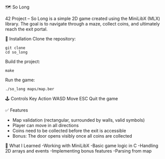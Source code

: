🗺️ So Long

42 Project – So Long 
is a simple 2D game created using the MiniLibX (MLX) library. 
The goal is to navigate through a maze, collect coins, and ultimately reach the exit portal.


🔧 Installation
Clone the repository:
```
git clone 
cd so_long
```

Build the project:
```
make
```

Run the game:
```
./so_long maps/map.ber
```

🕹️ Controls
Key	Action
WASD	Move
ESC	Quit the game

✅ Features
- Map validation (rectangular, surrounded by walls, valid symbols)
- Player can move in all directions
- Coins need to be collected before the exit is accessible
- Bonus: The door opens visibly once all coins are collected

🧠 What I Learned
-Working with MiniLibX
-Basic game logic in C
-Handling 2D arrays and events
-Implementing bonus features
-Parsing from map

